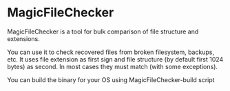 # MagicFileChecker

MagicFileChecker is a tool for bulk comparison of file structure and extensions.

You can use it to check recovered files from broken filesystem, backups, etc.
It uses file extension as first sign and file structure (by default first 1024 bytes) as second.
In most cases they must match (with some exceptions).

You can build the binary for your OS using MagicFileChecker-build script
